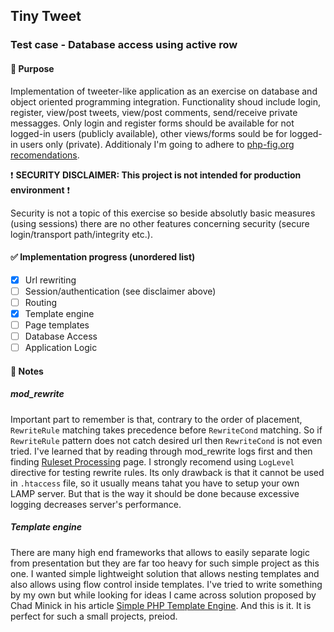 ## Tiny Tweet
### Test case - Database access using active row
#### :pushpin: Purpose
Implementation of tweeter-like application as an exercise on database and object oriented programming integration. Functionality shoud include login, register, view/post tweets, view/post comments, send/receive private messagges. Only login and register forms should be available for not logged-in users (publicly available), other views/forms sould be for logged-in users only (private). Additionaly I'm going to adhere to [php-fig.org recomendations](https://www.php-fig.org).

:exclamation: **SECURITY DISCLAIMER: This project is not intended for production environment** :exclamation:

Security is not a topic of this exercise so beside absolutly basic measures (using sessions) there are no other features concerning security (secure login/transport path/integrity etc.).

#### :white_check_mark: Implementation progress (unordered list)

- [x] Url rewriting
- [ ] Session/authentication (see disclaimer above)
- [ ] Routing
- [x] Template engine
- [ ] Page templates
- [ ] Database Access
- [ ] Application Logic

#### :paperclip: Notes

##### mod_rewrite
Important part to remember is that, contrary to the order of placement, `RewriteRule` matching takes precedence before `RewriteCond` matching. So if `RewriteRule` pattern does not catch desired url then `RewriteCond` is not even tried. I've learned that by reading through mod_rewrite logs first and then finding [Ruleset Processing](https://httpd.apache.org/docs/2.4/rewrite/tech.html#InternalRuleset) page. I strongly recomend using `LogLevel` directive for testing rewrite rules. Its only drawback is that it cannot be used in `.htaccess` file, so it usually means tahat you have to setup your own LAMP server. But that is the way it should be done because excessive logging decreases server's performance.

##### Template engine
There are many high end frameworks that allows to easily separate logic from presentation but they are far too heavy for such simple project as this one. I wanted simple lightweight solution that allows nesting templates and also allows using flow control inside templates. I've tried to write something by my own but while looking for ideas I came across solution proposed by Chad Minick in his article [Simple PHP Template Engine](http://chadminick.com/articles/simple-php-template-engine.html). And this is it. It is perfect for such a small projects, preiod.
